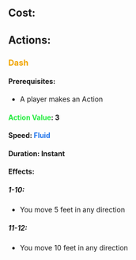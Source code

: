 ## Cost: 
## Actions:
### <span style="font-weight:bold;color:rgb(240, 164, 0)">Dash</span>
#### Prerequisites:
- A player makes an Action
#### <span style="font-weight:bold;color:rgb(33, 235, 60)">Action Value</span>: 3
#### Speed: <span style="font-weight:bold; color:rgb(33, 117, 235)">Fluid</span>
#### Duration: Instant
#### Effects:
##### 1-10:
- You move 5 feet in any direction
##### 11-12:
- You move 10 feet in any direction
